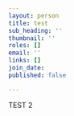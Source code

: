 ```yaml
---
layout: person
title: test
sub_heading: ''
thumbnail: ''
roles: []
email: ''
links: []
join_date: 
published: false

---
```

TEST 2